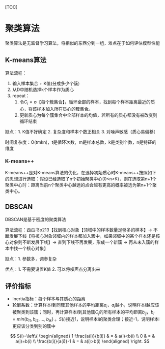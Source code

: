 [TOC]

# 聚类算法

聚类算法是无监督学习算法，将相似的东西分到一组，难点在于如何评估模型性能



## K-means算法

算法流程：

1. 输入样本集合 + K值(分成多少个簇)
2. 从D中随机选择k个样本作为质心
3. repeat：
   1. 令$C_i = \emptyset$【每个簇集合】，循环全部的样本，找到每个样本距离最近的质心，将该样本加入所在质心的簇集合。
   2. 更新质心为每个簇集合中全部样本的均值，若所有的质心都没有被改变则循环结束



缺点：1. K值不好确定 2. 复杂度和样本个数正相关 3. 对噪声敏感（质心易偏移）

时间复杂度：O(tmkn)，t是循环次数，m是样本总数，k是类别个数，n是特征的维度

### K-means++

K-means++是对K-means算法的优化，在选择初始质心时K-means++按照如下的思想进行选取：假设已经选取了n个初始聚类中心(0<n<K)，则在选取第n+1个聚类中心时：距离当前n个聚类中心越远的点会越有更高的概率被选为第n+1个聚类中心。



## DBSCAN

DBSCAN是基于密度的聚类算法

算法流程：西瓜书p213【找到核心对象【领域中的样本数量足够多的样本】$\rightarrow$ 不断发展下线【将核心对象邻域内的样本都加入簇中，如果邻域中的某个样本还是核心对象则不断发展下线】$\rightarrow$ 直到下线不再发展，形成一个新簇 $\rightarrow$ 再从未入簇的样本中找一个核心对象】



缺点：1. 参数多，调参复杂 

优点：1. 不需要设置K值 2. 可以将噪声点分离出来



## 评价指标

- Inertia指标：每个样本与其质心的距离
- 轮廓系数：计算样本i到同簇其他样本的平均距离$a_i$，$a_i$越小，说明样本i越应该被聚类到该簇；同时，再计算样本i到其他簇$C_j$的所有样本的平均距离$b_{ij}$，$b_i = min\left\{b_{i1}, b_{i2}, ..., b_{ik}\right\}$ 。$S(i)$接近1，说明样本i的聚类合理；接近-1，说明样本i更应该分类到别的簇中

$$
S(i)=\left\{
\begin{aligned}
1-\frac{a(i)}{b(i)} & = & a(i)<b(i) \\
0 & = & a(i)=b(i) \\
\frac{b(i)}{a(i)}-1 & = & a(i)>b(i)
\end{aligned}
\right.
$$

